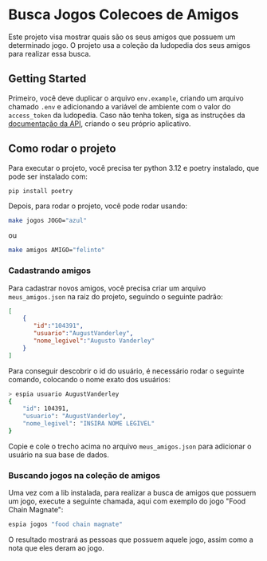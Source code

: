 # Busca Jogos Colecoes de Amigos 

Este projeto visa mostrar quais são os seus amigos que possuem um determinado jogo. O projeto usa a coleção da ludopedia dos seus amigos para realizar essa busca. 

## Getting Started

Primeiro, você deve duplicar o arquivo `env.example`, criando um arquivo chamado `.env` e adicionando a variável de ambiente com o valor do `access_token` da ludopedia. Caso não tenha token, siga as instruções da [documentação da API](https://ludopedia.com.br/api/documentacao.html#section/Aplicativo), criando o seu próprio aplicativo. 


## Como rodar o projeto

Para executar o projeto, você precisa ter python 3.12 e poetry instalado, que pode ser instalado com:

```
pip install poetry
```

Depois, para rodar o projeto, você pode rodar usando:

```bash
make jogos JOGO="azul"
```
ou

```bash
make amigos AMIGO="felinto"
```


### Cadastrando amigos

Para cadastrar novos amigos, você precisa criar um arquivo `meus_amigos.json` na raiz do projeto, seguindo o seguinte padrão:

```json
[
    {
       "id":"104391",
       "usuario":"AugustVanderley",
       "nome_legivel":"Augusto Vanderley"
    }
]
```

Para conseguir descobrir o id do usuário, é necessário rodar o seguinte comando, colocando o nome exato dos usuários:

```bash
> espia usuario AugustVanderley
{
    "id": 104391,
    "usuario": "AugustVanderley",
    "nome_legivel": "INSIRA NOME LEGIVEL"
}
```

Copie e cole o trecho acima no arquivo `meus_amigos.json` para adicionar o usuário na sua base de dados.

### Buscando jogos na coleção de amigos

Uma vez com a lib instalada, para realizar a busca de amigos que possuem um jogo, execute a seguinte chamada, aqui com exemplo do jogo "Food Chain Magnate":

```bash
espia jogos "food chain magnate"
```

O resultado mostrará as pessoas que possuem aquele jogo, assim como a nota que eles deram ao jogo. 